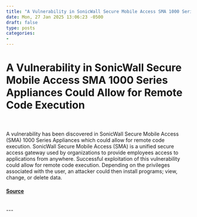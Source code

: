 ```yaml
---
title: "A Vulnerability in SonicWall Secure Mobile Access SMA 1000 Series Appliances Could Allow for Remote Code Execution"
date: Mon, 27 Jan 2025 13:06:23 -0500
draft: false
type: posts
categories: 
- 
---
```

# A Vulnerability in SonicWall Secure Mobile Access SMA 1000 Series Appliances Could Allow for Remote Code Execution

<br/>

<br/>
A vulnerability has been discovered in SonicWall Secure Mobile Access (SMA) 1000 Series Appliances which could allow for remote code execution. SonicWall Secure Mobile Access (SMA) is a unified secure access gateway used by organizations to provide employees access to applications from anywhere. Successful exploitation of this vulnerability could allow for remote code execution. Depending on the privileges associated with the user, an attacker could then install programs; view, change, or delete data.

#### [Source](https://www.cisecurity.org/advisory/a-vulnerability-in-sonicwall-secure-mobile-access-sma-1000-series-appliances-could-allow-for-remote-code-execution_2025-010)

<br/>
---
